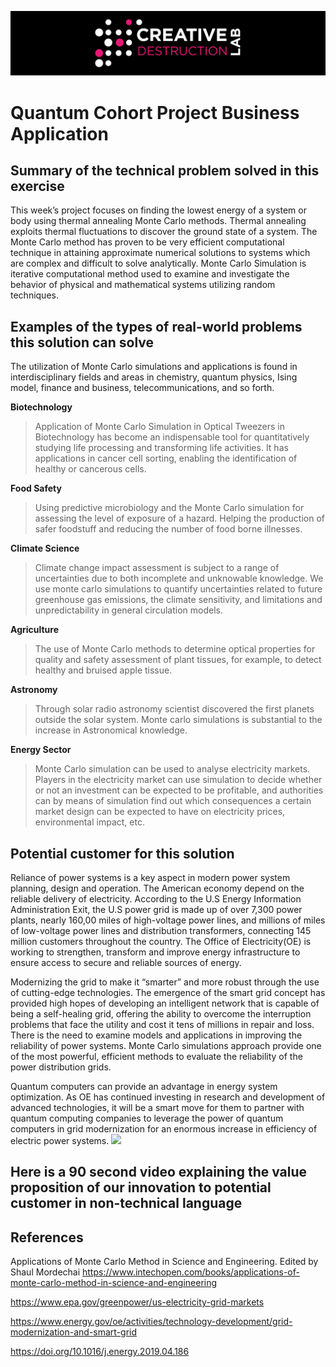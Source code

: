 ![CDL 2020 Cohort Project](../figures/CDL_logo.jpg)
# Quantum Cohort Project Business Application

## Summary of the technical problem solved in this exercise

This week’s project focuses on finding the lowest energy of a system or body using thermal annealing Monte Carlo methods. Thermal annealing exploits thermal fluctuations to discover the ground state of a system. The Monte Carlo method has proven to be very efficient computational technique in attaining approximate numerical solutions to systems which are complex and difficult to solve analytically. Monte Carlo Simulation is iterative computational method used to examine and investigate the behavior of physical and mathematical systems utilizing random techniques.


## Examples of the types of real-world problems this solution can solve

The utilization of Monte Carlo simulations and applications is found in interdisciplinary fields and areas in chemistry, quantum physics, Ising model, finance and business, telecommunications, and so forth.

**Biotechnology** 
>Application of Monte Carlo Simulation in Optical Tweezers in Biotechnology has become an indispensable tool for quantitatively studying life processing and transforming life activities. It has applications in cancer cell sorting, enabling the identification of healthy or cancerous cells.

**Food Safety** 
>Using predictive microbiology and the Monte Carlo simulation for assessing the level of exposure of a hazard. Helping the production of safer foodstuff and reducing the number of food borne illnesses.

**Climate Science** 
>Climate change impact assessment is subject to a range of uncertainties due to both incomplete and unknowable knowledge. We use monte carlo simulations to quantify uncertainties related to future greenhouse gas emissions, the climate sensitivity, and limitations and unpredictability in general circulation models.

**Agriculture** 
>The use of Monte Carlo methods to determine optical properties for quality and safety assessment of plant tissues, for example, to detect healthy and bruised apple tissue.

**Astronomy** 
>Through solar radio astronomy scientist discovered the first planets outside the solar system. Monte carlo simulations is substantial to the increase in Astronomical knowledge.  

**Energy Sector** 
>Monte Carlo simulation can be used to analyse electricity markets. Players in the electricity market can use simulation to decide whether or not an investment can be expected to be profitable, and authorities can by means of simulation find out which consequences a certain market design can be expected to have on electricity prices, environmental impact, etc. 

## Potential customer for this solution 
Reliance of power systems is a key aspect in modern power system planning, design and operation. The American economy depend on the reliable delivery of electricity. According to the U.S Energy Information Administration Exit, the U.S power grid is made up of over 7,300 power plants, nearly 160,00 miles of high-voltage power lines, and millions of miles of low-voltage power lines and distribution transformers, connecting 145 million customers throughout the country. 
The Office of Electricity(OE) is working to strengthen, transform and improve energy infrastructure to ensure access to secure and reliable  sources of energy.

Modernizing the grid to make it “smarter” and more robust through the use of cutting-edge technologies. The emergence of the smart grid concept has provided high hopes of developing an intelligent network that is capable of being a self-healing grid, offering the ability to overcome the interruption problems that face the utility and cost it tens of millions in repair and loss. There is the need to examine models and applications in improving the reliability of power systems.
Monte Carlo simulations approach provide one of the most powerful, efficient methods to evaluate the reliability of the power distribution grids.

Quantum computers can provide an advantage in energy system optimization. As OE has continued investing in research and development of advanced technologies, it will be a smart move for them to partner with quantum computing companies to leverage the power of quantum computers in grid modernization for an enormous increase in efficiency of electric power systems.
![](https://ars.els-cdn.com/content/image/1-s2.0-S0360544219308254-egi10GR9GX6313_lrg.jpg) 




## Here is a 90 second video explaining the value proposition of our innovation to potential customer in non-technical language

## References

Applications of Monte Carlo Method in Science and Engineering. Edited by Shaul Mordechai
https://www.intechopen.com/books/applications-of-monte-carlo-method-in-science-and-engineering

https://www.epa.gov/greenpower/us-electricity-grid-markets

https://www.energy.gov/oe/activities/technology-development/grid-modernization-and-smart-grid

https://doi.org/10.1016/j.energy.2019.04.186

